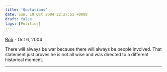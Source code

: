 ```yaml
---
title: 'Quotations'
date: Sun, 10 Oct 2004 22:27:51 +0000
draft: false
tags: [Politics]
---
```



#### 
[Bob]( "") - <time datetime="2004-10-16 20:09:11">Oct 6, 2004</time>

There will always be war because there will always be people involved. That statement just proves he is not all wise and was directed to a different historical moment.
<hr />
